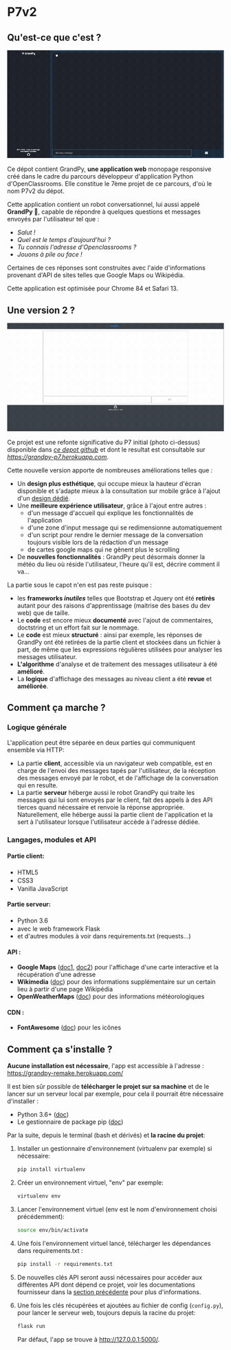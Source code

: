 # P7v2

## Qu'est-ce que c'est ?

<div style="text-align: center">
    <img src="v2_dsk_1.gif"><br>
</div>

Ce dépot contient GrandPy, **une application web** monopage responsive créé dans le cadre du parcours développeur d'application Python d'OpenClassrooms. Elle constitue le 7ème projet de ce parcours, d'où le nom P7v2 du dépot.

Cette application contient un robot conversationnel, lui aussi appelé **GrandPy 🤖**, capable de répondre à quelques questions et messages envoyés par l'utilisateur tel que :
- *Salut !*
- *Quel est le temps d'aujourd'hui ?* 
- *Tu connais l'adresse d'Openclassrooms ?*
- *Jouons à pile ou face !*

Certaines de ces réponses sont construites avec l'aide d'informations provenant d'API de sites telles que Google Maps ou Wikipédia.

Cette application est optimisée pour Chrome 84 et Safari 13.

## Une version 2 ?

<div style="text-align: center">
    <img src="v1_dsk_1.gif">
</div>

Ce projet est une refonte significative du P7 initial (photo ci-dessus) disponible dans *[ce depot github](https://github.com/Ludophilia/P7)* et dont le resultat est consultable sur *https://grandpy-p7.herokuapp.com*.

Cette nouvelle version apporte de nombreuses améliorations telles que :
- Un **design plus esthétique**, qui occupe mieux la hauteur d'écran disponible et s'adapte mieux à la consultation sur mobile grâce à l'ajout d'un [design dédié](v2_mob_1.gif).
- Une **meilleure expérience utilisateur**, grâce à l'ajout entre autres : 
    - d'un message d'accueil qui explique les fonctionnalités de l'application
    - d'une zone d'input message qui se redimensionne automatiquement
    - d'un script pour rendre le dernier message de la conversation toujours visible lors de la rédaction d'un message
    - de cartes google maps qui ne gênent plus le scrolling
- De **nouvelles fonctionnalités** : GrandPy peut désormais donner la météo du lieu où réside l'utilisateur, l'heure qu'il est, décrire comment il va…

La partie sous le capot n'en est pas reste puisque :
- les **frameworks *inutiles*** telles que Bootstrap et Jquery ont été **retirés** autant pour des raisons d'apprentissage (maitrise des bases du dev web) que de taille.
- Le **code** est encore mieux **documenté** avec l'ajout de commentaires, doctstring et un effort fait sur le nommage.
- Le **code** est mieux **structuré** : ainsi par exemple, les réponses de GrandPy ont été retirées de la partie client et stockées dans un fichier à part, de même que les expressions régulières utilisées pour analyser les messages utilisateur.
- **L'algorithme** d'analyse et de traitement des messages utilisateur à été **amélioré**.
- La **logique** d'affichage des messages au niveau client a été **revue** et **améliorée**.

## Comment ça marche ?

### Logique générale

L'application peut être séparée en deux parties qui communiquent ensemble via HTTP:
- La partie **client**, accessible via un navigateur web compatible, est en charge de l'envoi des messages tapés par l'utilisateur, de la réception des messages envoyé par le robot, et de l'affichage de la conversation qui en resulte.
- La partie **serveur** héberge aussi le robot GrandPy qui traite les messages qui lui sont envoyés par le client, fait des appels à des API tierces quand nécessaire et renvoie la réponse appropriée. Naturellement, elle héberge aussi la partie client de l'application et la sert à l'utilisateur lorsque l'utilisateur accède à l'adresse dédiée.

### Langages, modules et API

#### Partie client:
- HTML5 <img src="https://upload.wikimedia.org/wikipedia/commons/6/61/HTML5_logo_and_wordmark.svg" width=16 height=16>
- CSS3 <img src="https://upload.wikimedia.org/wikipedia/commons/d/d5/CSS3_logo_and_wordmark.svg" width=16 height=16>
- Vanilla JavaScript <img src="https://upload.wikimedia.org/wikipedia/commons/9/99/Unofficial_JavaScript_logo_2.svg" width=16 height=16>

#### Partie serveur:
- Python 3.6 <img src="https://upload.wikimedia.org/wikipedia/commons/c/c3/Python-logo-notext.svg" width=16 height=16>
- avec le web framework Flask <img src="https://upload.wikimedia.org/wikipedia/commons/3/3c/Flask_logo.svg" width=48 height=16>
- et d'autres modules à voir dans requirements.txt (requests...)

#### API : 
- **Google Maps** ([doc1](https://developers.google.com/maps/documentation/javascript/overview), [doc2](https://developers.google.com/places/web-service/search)) pour l'affichage d'une carte interactive et la récupération d'une adresse
- **Wikimedia** ([doc](https://www.mediawiki.org/wiki/API:Get_the_contents_of_a_page)) pour des informations supplémentaire sur un certain lieu à partir d'une page Wikipédia
- **OpenWeatherMaps** ([doc](https://openweathermap.org/api)) pour des informations météorologiques

#### CDN : 
- **FontAwesome** ([doc](https://fontawesome.com/v4.7.0/get-started/)) pour les icônes 

## Comment ça s'installe ?

**Aucune installation est nécessaire**, l'app est accessible à l'adresse : https://grandpy-remake.herokuapp.com/

Il est bien sûr possible de **télécharger le projet sur sa machine** et de le lancer sur un serveur local par exemple, pour cela il pourrait être nécessaire d'installer :
- Python 3.6+ ([doc](https://www.python.org/downloads/))
- Le gestionnaire de package pip ([doc](https://pypi.org/project/pip/))

Par la suite, depuis le terminal (bash et dérivés) et **la racine du projet**:

1. Installer un gestionnaire d'environnement (virtualenv par exemple) si nécessaire:

    ```bash
    pip install virtualenv
    ```
2. Créer un environnement virtuel, "env" par exemple:

    ```bash
    virtualenv env
    ```

3. Lancer l'environnement virtuel (env est le nom d'environnement choisi précédemment):

    ```bash
    source env/bin/activate
    ```

4. Une fois l'environnement virtuel lancé, télécharger les dépendances dans requirements.txt :

    ```bash
    pip install -r requirements.txt
    ```

5. De nouvelles clés API seront aussi nécessaires pour accéder aux différentes API dont dépend ce projet, voir les documentations fournisseur dans la [section précédente](#api-) pour plus d'informations.

5. Une fois les clés récupérées et ajoutées au fichier de config (`config.py`), pour lancer le serveur web, toujours depuis la racine du projet:

    ```bash
    flask run 
    ````

   Par défaut, l\'app se trouve à http://127.0.0.1:5000/.